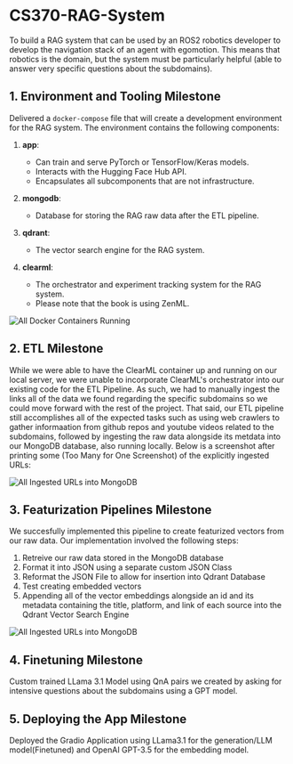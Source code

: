 # CS370-RAG-System

To build a RAG system that can be used by an ROS2 robotics developer to develop the navigation stack of an agent with egomotion. This means that robotics is the domain, but the system must be particularly helpful (able to answer very specific questions about the subdomains).

## 1. Environment and Tooling Milestone

Delivered a `docker-compose` file that will create a development environment for the RAG system. The environment contains the following components:

1. **app**:  
   - Can train and serve PyTorch or TensorFlow/Keras models.  
   - Interacts with the Hugging Face Hub API.  
   - Encapsulates all subcomponents that are not infrastructure.

2. **mongodb**:  
   - Database for storing the RAG raw data after the ETL pipeline.

3. **qdrant**:  
   - The vector search engine for the RAG system.

4. **clearml**:  
   - The orchestrator and experiment tracking system for the RAG system.  
   - Please note that the book is using ZenML.

![All Docker Containers Running]("Screenshots/dockerps.png")

## 2. ETL Milestone

While we were able to have the ClearML container up and running on our local server, we were unable to incorporate ClearML's orchestrator into our existing code for the ETL Pipeline. As such, we had to manually ingest the links all of the data we found regarding the specific subdomains so we could move forward with the rest of the project. That said, our ETL pipeline still accomplishes all of the expected tasks such as using web crawlers to gather informaation from github repos and youtube videos related to the subdomains, followed by ingesting the raw data alongside its metdata into our MongoDB database, also running locally. Below is a screenshot after printing some (Too Many for One Screenshot) of the explicitly ingested URLs:

![All Ingested URLs into MongoDB]("Screenshots/ingestedUrls.png")

## 3. Featurization Pipelines Milestone

We succesfully implemented this pipeline to create featurized vectors from our raw data. Our implementation involved the following steps:

1. Retreive our raw data stored in the MongoDB database
2. Format it into JSON using a separate custom JSON Class
3. Reformat the JSON File to allow for insertion into Qdrant Database
4. Test creating embedded vectors
5. Appending all of the vector embeddings alongside an id and its metadata containing the title, platform, and link of each source into the Qdrant Vector Search Engine

![All Ingested URLs into MongoDB]("Screenshots/qdrant_ingest.png")

## 4. Finetuning Milestone
Custom trained LLama 3.1 Model using QnA pairs we created by asking for intensive questions about the subdomains using a GPT model. 

## 5. Deploying the App Milestone
Deployed the Gradio Application using LLama3.1 for the generation/LLM model(Finetuned) and OpenAI GPT-3.5 for the embedding model.
